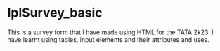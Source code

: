 # IplSurvey_basic
This is a survey form that I have made using HTML for the TATA 2k23. I have learnt using tables, input elements and their attributes and uses.
